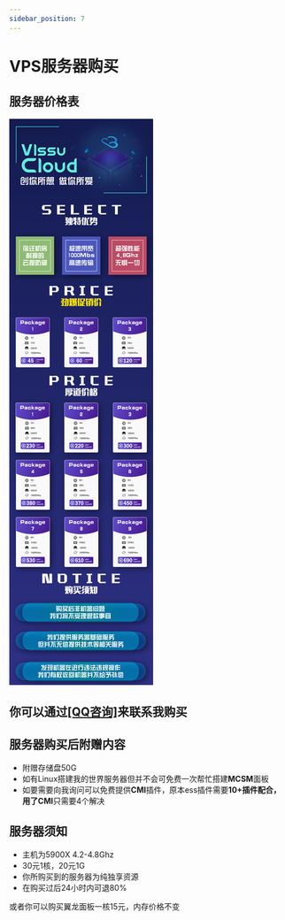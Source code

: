 ```yaml
---
sidebar_position: 7
---
```


# VPS服务器购买

## 服务器价格表
![服务器价格表](/img/vlssuskin/vps.png)

## 你可以通过[**[QQ咨询]**](https://wpa.qq.com/msgrd?v=3&uin=1305300729&site)来联系我购买
## 服务器购买后附赠内容
- 附赠存储盘50G
- 如有Linux搭建我的世界服务器但并不会可免费一次帮忙搭建**MCSM**面板
- 如要需要向我询问可以免费提供**CMI**插件，原本ess插件需要**10+**插件配合，用了**CMI**只需要4个解决

## 服务器须知
- 主机为5900X  4.2-4.8Ghz
- 30元1核，20元1G
- 你所购买到的服务器为纯独享资源
- 在购买过后24小时内可退80%

或者你可以购买翼龙面板一核15元，内存价格不变